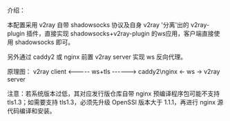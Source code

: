 介绍：

本配置采用 v2ray 自带 shadowsocks 协议及自身 v2ray '分离'出的 v2ray-plugin 插件，直接实现 shadowsocks+v2ray-plugin 的ws应用，客户端直接使用 shadowsocks 即可。

另外通过 caddy2 或 nginx 前置 v2ray server 实现 ws 反向代理。

原理图： v2ray client <----- ws+tls ------> caddy2\nginx <- ws -> v2ray server

注意：若系统版本过低，其对应发行版仓库自带 nginx 预编译程序包可能不支持 tls1.3；如需要支持 tls1.3，必须先升级 OpenSSl 版本大于 1.1.1，再进行 nginx 源代码编译和安装。
